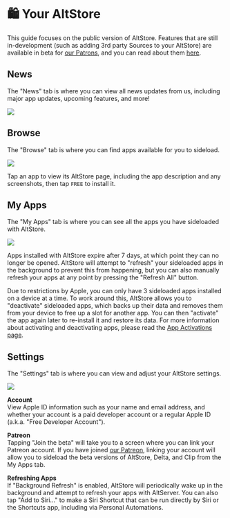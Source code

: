 # 🛍 Your AltStore

This guide focuses on the public version of AltStore. Features that are still in-development (such as adding 3rd party Sources to your AltStore) are available in beta for [our Patrons](https://www.patreon.com/rileyshane), and you can read about them [here](../patreon/beta-features/).

## News

The "News" tab is where you can view all news updates from us, including major app updates, upcoming features, and more!

&#x20;                                                ![](../.gitbook/assets/IMG\_3951.jpeg)                    &#x20;

## Browse

The "Browse" tab is where you can find apps available for you to sideload.

&#x20;                                                ![](../.gitbook/assets/IMG\_3973.jpeg)

Tap an app to view its AltStore page, including the app description and any screenshots, then tap `FREE` to install it.

## My Apps

The "My Apps" tab is where you can see all the apps you have sideloaded with AltStore.

&#x20;                                               ![](../.gitbook/assets/IMG\_3952.jpeg)&#x20;

Apps installed with AltStore expire after 7 days, at which point they can no longer be opened. AltStore will attempt to "refresh" your sideloaded apps in the background to prevent this from happening, but you can also manually refresh your apps at any point by pressing the "Refresh All" button.

Due to restrictions by Apple, you can only have 3 sideloaded apps installed on a device at a time. To work around this, AltStore allows you to "deactivate" sideloaded apps, which backs up their data and removes them from your device to free up a slot for another app. You can then "activate" the app again later to re-install it and restore its data. For more information about activating and deactivating apps, please read the [App Activations page](app-activations.md).

## Settings

The "Settings" tab is where you can view and adjust your AltStore settings.

&#x20;                                         ![](../.gitbook/assets/IMG\_3953.jpeg)

**Account**\
View Apple ID information such as your name and email address, and whether your account is a paid developer account or a regular Apple ID (a.k.a. "Free Developer Account").

**Patreon**\
Tapping "Join the beta" will take you to a screen where you can link your Patreon account. If you have joined [our Patreon](https://www.patreon.com/rileyshane), linking your account will allow you to sideload the beta versions of AltStore, Delta, and Clip from the My Apps tab.

**Refreshing Apps**\
If "Background Refresh" is enabled, AltStore will periodically wake up in the background and attempt to refresh your apps with AltServer. You can also tap "Add to Siri..." to make a Siri Shortcut that can be run directly by Siri or the Shortcuts app, including via Personal Automations.                    &#x20;



&#x20;                                             &#x20;
